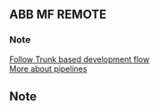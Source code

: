 ## ABB MF REMOTE

### Note

[Follow Trunk based development flow](https://iba-dit.atlassian.net/wiki/spaces/TAAET/pages/1301708956/General+Overview)  
[More about pipelines](https://iba-dit.atlassian.net/wiki/spaces/TAAET/pages/1325006869/Pipelines+-+Web+JS+TS)

## Note
